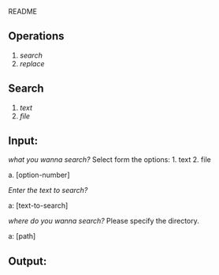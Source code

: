 README

## Operations
1. _search_
2. _replace_

## Search 
1. _text_
2. _file_

## Input:
*what you wanna search?* Select form the options:
    1. text
    2. file

a. [option-number]

*Enter the text to search?*

a: [text-to-search]

*where do you wanna search?* Please specify the directory.

a: [path]

## Output:
